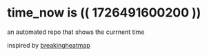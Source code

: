 # time_now is (( 1726491600200 ))

an automated repo that shows the currnent time

inspired by [breakingheatmap](https://github.com/breakingheatmap/breakingheatmap)
